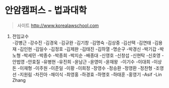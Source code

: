 # 안암캠퍼스 - 법과대학
>사이트 http://www.korealawschool.com

1. 전임교수 <br />
-강병근
-강수진 
-김경욱 
-김규완 
-김기창 
-김명숙
-김상중 
-김선택 
-김연태 
-김용재 
-김인현 
-김일수 
-김정호 
-김제완 
-김태진 
-김하열 
-명순구 
-박경신 
-박기갑 
-박노형 
-박세민 
-박종수 
-박종희 
-박지순 
-배종대 
-신영호 
-신창섭 
-신현탁 
-신호영 
-안법영 
-안효질 
-유병현 
-유진희 
-윤남근 
-윤영미 
-윤재왕 
-이기수 
-이대희 
-이상돈 
-이재형 
-이주원 
-이준일 
-이황 
-이희정 
-장영수 
-정승환 
-정영환 
-정찬형 
-조영선 
-지원림 
-차진아 
-채이식 
-최영홍 
-하경효 
-하명호 
-하태훈 
-홍영기 
-Asif 
-Lin Zhang


